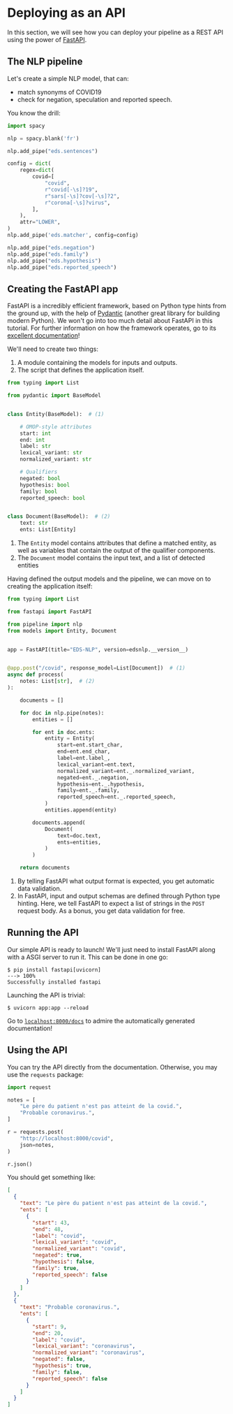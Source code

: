 # Deploying as an API

In this section, we will see how you can deploy your pipeline as a REST API using the power of [FastAPI](https://fastapi.tiangolo.com/).

## The NLP pipeline

Let's create a simple NLP model, that can:

- match synonyms of COVID19
- check for negation, speculation and reported speech.

You know the drill:

```python title="pipeline.py"
import spacy

nlp = spacy.blank('fr')

nlp.add_pipe("eds.sentences")

config = dict(
    regex=dict(
        covid=[
            "covid",
            r"covid[-\s]?19",
            r"sars[-\s]?cov[-\s]?2",
            r"corona[-\s]?virus",
        ],
    ),
    attr="LOWER",
)
nlp.add_pipe('eds.matcher', config=config)

nlp.add_pipe("eds.negation")
nlp.add_pipe("eds.family")
nlp.add_pipe("eds.hypothesis")
nlp.add_pipe("eds.reported_speech")
```

## Creating the FastAPI app

FastAPI is a incredibly efficient framework, based on Python type hints from the ground up,
with the help of [Pydantic](https://pydantic-docs.helpmanual.io/) (another great library for building modern Python).
We won't go into too much detail about FastAPI in this tutorial.
For further information on how the framework operates, go to its [excellent documentation](https://fastapi.tiangolo.com/)!

We'll need to create two things:

1. A module containing the models for inputs and outputs.
2. The script that defines the application itself.

```python title="models.py"
from typing import List

from pydantic import BaseModel


class Entity(BaseModel):  # (1)

    # OMOP-style attributes
    start: int
    end: int
    label: str
    lexical_variant: str
    normalized_variant: str

    # Qualifiers
    negated: bool
    hypothesis: bool
    family: bool
    reported_speech: bool


class Document(BaseModel):  # (2)
    text: str
    ents: List[Entity]
```

1. The `Entity` model contains attributes that define a matched entity, as well as variables that contain the output of the qualifier components.
2. The `Document` model contains the input text, and a list of detected entities

Having defined the output models and the pipeline, we can move on to creating the application itself:

```python title="app.py"
from typing import List

from fastapi import FastAPI

from pipeline import nlp
from models import Entity, Document


app = FastAPI(title="EDS-NLP", version=edsnlp.__version__)


@app.post("/covid", response_model=List[Document])  # (1)
async def process(
    notes: List[str],  # (2)
):

    documents = []

    for doc in nlp.pipe(notes):
        entities = []

        for ent in doc.ents:
            entity = Entity(
                start=ent.start_char,
                end=ent.end_char,
                label=ent.label_,
                lexical_variant=ent.text,
                normalized_variant=ent._.normalized_variant,
                negated=ent._.negation,
                hypothesis=ent._.hypothesis,
                family=ent._.family,
                reported_speech=ent._.reported_speech,
            )
            entities.append(entity)

        documents.append(
            Document(
                text=doc.text,
                ents=entities,
            )
        )

    return documents
```

1. By telling FastAPI what output format is expected, you get automatic data validation.
2. In FastAPI, input and output schemas are defined through Python type hinting.
   Here, we tell FastAPI to expect a list of strings in the `POST` request body.
   As a bonus, you get data validation for free.

## Running the API

Our simple API is ready to launch! We'll just need to install FastAPI along with a ASGI server to run it. This can be done in one go:

<!-- termynal -->

```
$ pip install fastapi[uvicorn]
---> 100%
Successfully installed fastapi
```

Launching the API is trivial:

<!-- termynal -->

```
$ uvicorn app:app --reload
```

Go to [`localhost:8000/docs`](http://localhost:8000/docs) to admire the automatically generated documentation!

## Using the API

You can try the API directly from the documentation. Otherwise, you may use the `requests` package:

```python
import request

notes = [
    "Le père du patient n'est pas atteint de la covid.",
    "Probable coronavirus.",
]

r = requests.post(
    "http://localhost:8000/covid",
    json=notes,
)

r.json()
```

You should get something like:

```json
[
  {
    "text": "Le père du patient n'est pas atteint de la covid.",
    "ents": [
      {
        "start": 43,
        "end": 48,
        "label": "covid",
        "lexical_variant": "covid",
        "normalized_variant": "covid",
        "negated": true,
        "hypothesis": false,
        "family": true,
        "reported_speech": false
      }
    ]
  },
  {
    "text": "Probable coronavirus.",
    "ents": [
      {
        "start": 9,
        "end": 20,
        "label": "covid",
        "lexical_variant": "coronavirus",
        "normalized_variant": "coronavirus",
        "negated": false,
        "hypothesis": true,
        "family": false,
        "reported_speech": false
      }
    ]
  }
]
```
